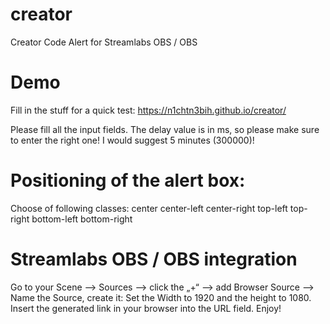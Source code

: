 # creator
Creator Code Alert for Streamlabs OBS / OBS

# Demo
Fill in the stuff for a quick test:
https://n1chtn3bih.github.io/creator/

Please fill all the input fields. The delay value is in ms, so please make sure to enter the right one! I would suggest 5 minutes (300000)!


# Positioning of the alert box:
Choose of following classes: 
center
center-left 
center-right
top-left
top-right
bottom-left
bottom-right

# Streamlabs OBS / OBS integration

Go to your Scene —> Sources —> click the „+“ —> add Browser Source —> Name the Source, create it: Set the Width to 1920 and the height to 1080. Insert the generated link in your browser into the URL field. Enjoy!

